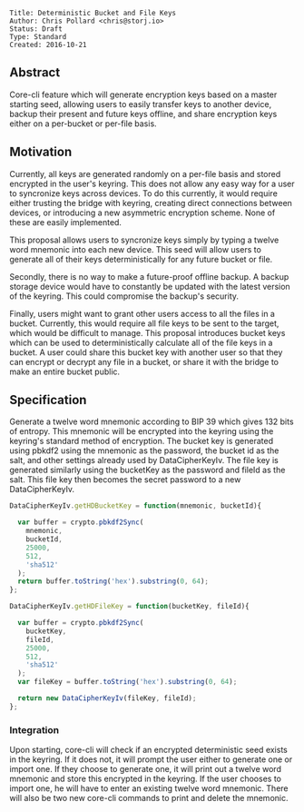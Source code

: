 ```
Title: Deterministic Bucket and File Keys
Author: Chris Pollard <chris@storj.io>
Status: Draft
Type: Standard
Created: 2016-10-21
```

Abstract
--------

Core-cli feature which will generate encryption keys based on a master starting seed, allowing users to easily transfer keys to another device, backup their present and future keys offline, and share encryption keys either on a per-bucket or per-file basis.

Motivation
----------

Currently, all keys are generated randomly on a per-file basis and stored encrypted in the user's keyring. This does not allow any easy way for a user to syncronize keys across devices. To do this currently, it would require either trusting the bridge with keyring, creating direct connections between devices, or introducing a new asymmetric encryption scheme. None of these are easily implemented.

This proposal allows users to syncronize keys simply by typing a twelve word mnemonic into each new device. This seed will allow users to generate all of their keys deterministically for any future bucket or file.

Secondly, there is no way to make a future-proof offline backup. A backup storage device would have to constantly be updated with the latest version of the keyring. This could compromise the backup's security.

Finally, users might want to grant other users access to all the files in a bucket. Currently, this would require all file keys to be sent to the target, which would be difficult to manage. This proposal introduces bucket keys which can be used to deterministically calculate all of the file keys in a bucket. A user could share this bucket key with another user so that they can encrypt or decrypt any file in a bucket, or share it with the bridge to make an entire bucket public.

Specification
-------------

Generate a twelve word mnemonic according to BIP 39 which gives 132 bits of entropy. This mnemonic will be encrypted into the keyring using the keyring's standard method of encryption. The bucket key is generated using pbkdf2 using the mnemonic as the password, the bucket id as the salt, and other settings already used by DataCipherKeyIv. The file key is generated similarly using the bucketKey as the password and fileId as the salt. This file key then becomes the secret password to a new DataCipherKeyIv.

```javascript
DataCipherKeyIv.getHDBucketKey = function(mnemonic, bucketId){

  var buffer = crypto.pbkdf2Sync(
    mnemonic,
    bucketId,
    25000,
    512,
    'sha512'
  );
  return buffer.toString('hex').substring(0, 64);
};

DataCipherKeyIv.getHDFileKey = function(bucketKey, fileId){

  var buffer = crypto.pbkdf2Sync(
    bucketKey,
    fileId,
    25000,
    512,
    'sha512'
  );
  var fileKey = buffer.toString('hex').substring(0, 64);

  return new DataCipherKeyIv(fileKey, fileId);
};
```

### Integration

Upon starting, core-cli will check if an encrypted deterministic seed exists in the keyring. If it does not, it will prompt the user either to generate one or import one. If they choose to generate one, it will print out a twelve word mnemonic and store this encrypted in the keyring. If the user chooses to import one, he will have to enter an existing twelve word mnemonic. There will also be two new core-cli commands to print and delete the mnemonic.